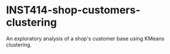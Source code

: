 # INST414-shop-customers-clustering

An exploratory analysis of a shop's customer base using KMeans clustering.

